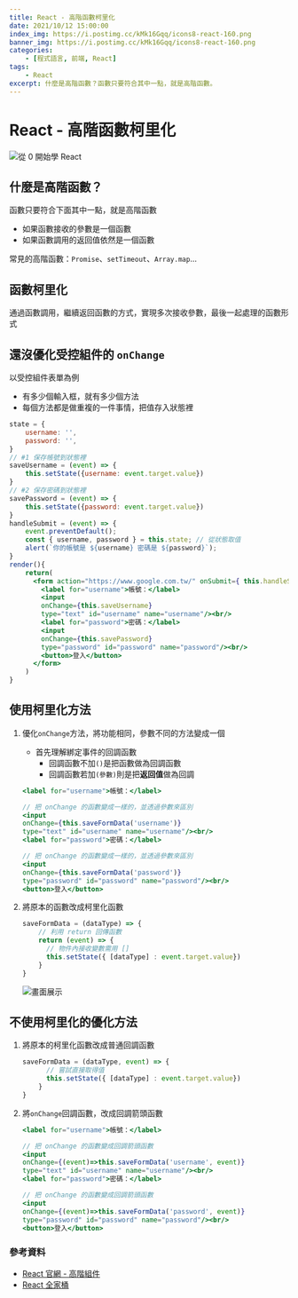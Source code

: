 ```yaml
---
title: React - 高階函數柯里化
date: 2021/10/12 15:00:00
index_img: https://i.postimg.cc/kMk16Gqq/icons8-react-160.png
banner_img: https://i.postimg.cc/kMk16Gqq/icons8-react-160.png
categories:
    - [程式語言, 前端, React]
tags:
    - React
excerpt: 什麼是高階函數？函數只要符合其中一點，就是高階函數。
---
```


# React - 高階函數柯里化

![從 0 開始學 React](https://i.postimg.cc/kMk16Gqq/icons8-react-160.png)

## 什麼是高階函數？

函數只要符合下面其中一點，就是高階函數

- 如果函數接收的參數是一個函數
- 如果函數調用的返回值依然是一個函數

常見的高階函數：`Promise`、`setTimeout`、`Array.map`...

<!-- more -->

## 函數柯里化

通過函數調用，繼續返回函數的方式，實現多次接收參數，最後一起處理的函數形式

## 還沒優化受控組件的 `onChange`

以受控組件表單為例

- 有多少個輸入框，就有多少個方法
- 每個方法都是做重複的一件事情，把值存入狀態裡

```jsx
state = {
    username: '',
    password: '',
}
// #1 保存帳號到狀態裡
saveUsername = (event) => {
    this.setState({username: event.target.value})
}
// #2 保存密碼到狀態裡
savePassword = (event) => {
    this.setState({password: event.target.value})
}
handleSubmit = (event) => {
    event.preventDefault();
    const { username, password } = this.state; // 從狀態取值
    alert(`你的帳號是 ${username} 密碼是 ${password}`);
}
render(){
    return(
      <form action="https://www.google.com.tw/" onSubmit={ this.handleSubmit }>
        <label for="username">帳號：</label>
        <input 
        onChange={this.saveUsername} 
        type="text" id="username" name="username"/><br/>
        <label for="password">密碼：</label>
        <input 
        onChange={this.savePassword} 
        type="password" id="password" name="password"/><br/>
        <button>登入</button>
      </form>
    )
}
```

## 使用柯里化方法

1. 優化`onChange`方法，將功能相同，參數不同的方法變成一個
    - 首先理解綁定事件的回調函數
        - 回調函數不加`()`是把函數做為回調函數
        - 回調函數若加`(參數)`則是把**返回值**做為回調

    ```jsx
    <label for="username">帳號：</label>
    
    // 把 onChange 的函數變成一樣的，並透過參數來區別
    <input 
    onChange={this.saveFormData('username')} 
    type="text" id="username" name="username"/><br/>
    <label for="password">密碼：</label>
    
    // 把 onChange 的函數變成一樣的，並透過參數來區別
    <input 
    onChange={this.saveFormData('password')} 
    type="password" id="password" name="password"/><br/>
    <button>登入</button>
    ```

2. 將原本的函數改成柯里化函數

    ```jsx
    saveFormData = (dataType) => {
        // 利用 return 回傳函數
        return (event) => {
          // 物件內接收變數需用 []
          this.setState({ [dataType] : event.target.value})
        }
    }
    ```

    ![畫面展示](https://i.imgur.com/ReVfD2Q.png)

## 不使用柯里化的優化方法

1. 將原本的柯里化函數改成普通回調函數

    ```jsx
    saveFormData = (dataType, event) => {
          // 嘗試直接取得值
          this.setState({ [dataType] : event.target.value})
        }
    }
    ```

2. 將`onChange`回調函數，改成回調箭頭函數

    ```jsx
    <label for="username">帳號：</label>
    
    // 把 onChange 的函數變成回調箭頭函數
    <input 
    onChange={(event)=>this.saveFormData('username', event)} 
    type="text" id="username" name="username"/><br/>
    <label for="password">密碼：</label>
    
    // 把 onChange 的函數變成回調箭頭函數
    <input 
    onChange={(event)=>this.saveFormData('password', event)} 
    type="password" id="password" name="password"/><br/>
    <button>登入</button>
    ```

### 參考資料

- [React 官網 - 高階組件](https://zh-hant.reactjs.org/docs/higher-order-components.html)
- [React 全家桶](https://www.youtube.com/playlist?list=PLmOn9nNkQxJFJXLvkNsGsoCUxJLqyLGxu)
